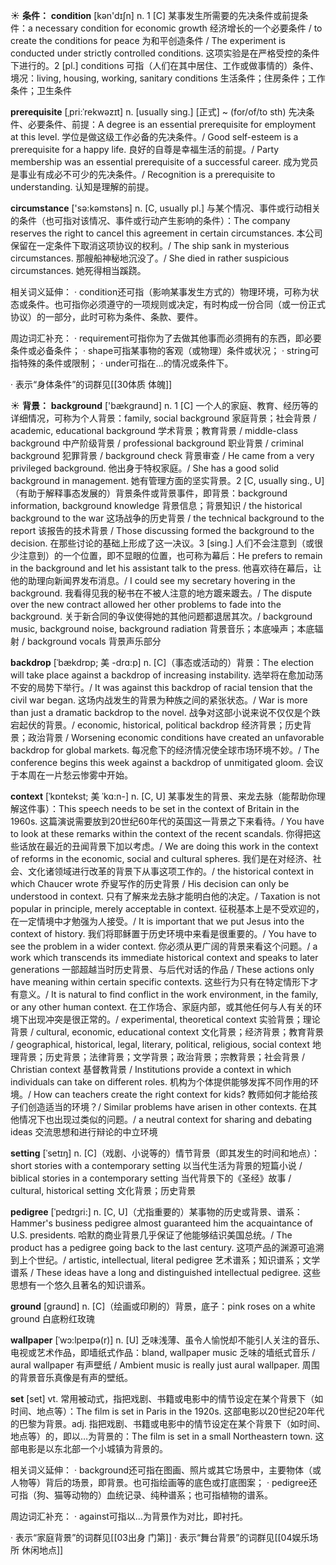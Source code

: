☀ <span class="category">**条件：**</span>
<span class="vocabulary">**condition**</span> [kən'dɪʃn] 
<span class="definition">n. 1 [C] 某事发生所需要的先决条件或前提条件：</span>a necessary condition for economic growth 经济增长的一个必要条件 / to create the conditions for peace 为和平创造条件 / The experiment is conducted under strictly controlled conditions. 这项实验是在严格受控的条件下进行的。<span class="definition">2 [pl.] conditions 可指（人们在其中居住、工作或做事情的）条件、境况：</span>living, housing, working, sanitary conditions 生活条件；住房条件；工作条件；卫生条件
           
<span class="vocabulary">**prerequisite**</span> [ˌpri:ˈrekwəzɪt]
<span class="definition">n. [usually sing.] [正式] ~ (for/of/to sth) 先决条件、必要条件、前提：</span>A degree is an essential prerequisite for employment at this level. 学位是做这级工作必备的先决条件。/ Good self-esteem is a prerequisite for a happy life. 良好的自尊是幸福生活的前提。/ Party membership was an essential prerequisite of a successful career. 成为党员是事业有成必不可少的先决条件。/ Recognition is a prerequisite to understanding. 认知是理解的前提。

<span class="vocabulary">**circumstance**</span> ['sə:kəmstəns] 
<span class="definition">n. [C, usually pl.] 与某个情况、事件或行动相关的条件（也可指对该情况、事件或行动产生影响的条件）：</span>The company reserves the right to cancel this agreement in certain circumstances. 本公司保留在一定条件下取消这项协议的权利。/ The ship sank in mysterious circumstances. 那艘船神秘地沉没了。/ She died in rather suspicious circumstances. 她死得相当蹊跷。

相关词义延伸：
· condition还可指（影响某事发生方式的）物理环境，可称为状态或条件。也可指你必须遵守的一项规则或决定，有时构成一份合同（或一份正式协议）的一部分，此时可称为条件、条款、要件。

周边词汇补充：
· requirement可指你为了去做其他事而必须拥有的东西，即必要条件或必备条件；
· shape可指某事物的客观（或物理）条件或状况；
· string可指特殊的条件或限制；
· under可指在…的情况或条件下。

· 表示“身体条件”的词群见[[30体质 体魄]]

☀ <span class="category">**背景：**</span>
<span class="vocabulary">**background**</span> ['bækɡraʊnd] 
<span class="definition">n. 1 [C] 一个人的家庭、教育、经历等的详细情况，可称为个人背景：</span>family, social background 家庭背景；社会背景 / academic, educational background 学术背景；教育背景 / middle-class background 中产阶级背景 / professional background 职业背景 / criminal background 犯罪背景 / background check 背景审查 / He came from a very privileged background. 他出身于特权家庭。/ She has a good solid background in management. 她有管理方面的坚实背景。<span class="definition">2 [C, usually sing., U]（有助于解释事态发展的）背景条件或背景事件，即背景：</span>background information, background knowledge 背景信息；背景知识 / the historical background to the war 这场战争的历史背景 / the technical background to the report 该报告的技术背景 / Those discussing formed the background to the decision. 在那些讨论的基础上形成了这一决议。<span class="definition">3 [sing.] 人们不会注意到（或很少注意到）的一个位置，即不显眼的位置，也可称为幕后：</span>He prefers to remain in the background and let his assistant talk to the press. 他喜欢待在幕后，让他的助理向新闻界发布消息。/ I could see my secretary hovering in the background. 我看得见我的秘书在不被人注意的地方踱来踱去。/ The dispute over the new contract allowed her other problems to fade into the background. 关于新合同的争议使得她的其他问题都退居其次。/ background music, background noise, background radiation 背景音乐；本底噪声；本底辐射 / background vocals 背景声乐部分 
             
<span class="vocabulary">**backdrop**</span> [ˈbækdrɒp; 美 -drɑ:p]
<span class="definition">n. [C]（事态或活动的）背景：</span>The election will take place against a backdrop of increasing instability. 选举将在愈加动荡不安的局势下举行。/ It was against this backdrop of racial tension that the civil war began. 这场内战发生的背景为种族之间的紧张状态。/ War is more than just a dramatic backdrop to the novel. 战争对这部小说来说不仅仅是个跌宕起伏的背景。/ economic, historical, political backdrop 经济背景；历史背景；政治背景 / Worsening economic conditions have created an unfavorable backdrop for global markets. 每况愈下的经济情况使全球市场环境不妙。/ The conference begins this week against a backdrop of unmitigated gloom. 会议于本周在一片愁云惨雾中开始。

<span class="vocabulary">**context**</span> [ˈkɒntekst; 美 ˈkɑ:n-]
<span class="definition">n. [C, U] 某事发生的背景、来龙去脉（能帮助你理解这件事）：</span>This speech needs to be set in the context of Britain in the 1960s. 这篇演说需要放到20世纪60年代的英国这一背景之下来看待。/ You have to look at these remarks within the context of the recent scandals. 你得把这些话放在最近的丑闻背景下加以考虑。/ We are doing this work in the context of reforms in the economic, social and cultural spheres. 我们是在对经济、社会、文化诸领域进行改革的背景下从事这项工作的。/ the historical context in which Chaucer wrote 乔叟写作的历史背景 / His decision can only be understood in context. 只有了解来龙去脉才能明白他的决定。/ Taxation is not popular in principle, merely acceptable in context. 征税基本上是不受欢迎的，在一定情境中才勉强为人接受。/ It is important that we put Jesus into the context of history. 我们将耶稣置于历史环境中来看是很重要的。/ You have to see the problem in a wider context. 你必须从更广阔的背景来看这个问题。/ a work which transcends its immediate historical context and speaks to later generations 一部超越当时历史背景、与后代对话的作品 / These actions only have meaning within certain specific contexts. 这些行为只有在特定情形下才有意义。/ It is natural to find conflict in the work environment, in the family, or any other human context. 在工作场合、家庭内部，或其他任何与人有关的环境下出现冲突是很正常的。/ experimental, theoretical context 实验背景；理论背景 / cultural, economic, educational context 文化背景；经济背景；教育背景 / geographical, historical, legal, literary, political, religious, social context 地理背景；历史背景；法律背景；文学背景；政治背景；宗教背景；社会背景 / Christian context 基督教背景 / Institutions provide a context in which individuals can take on different roles. 机构为个体提供能够发挥不同作用的环境。/ How can teachers create the right context for kids? 教师如何才能给孩子们创造适当的环境？/ Similar problems have arisen in other contexts. 在其他情况下也出现过类似的问题。/ a neutral context for sharing and debating ideas 交流思想和进行辩论的中立环境
        
<span class="vocabulary">**setting**</span> [ˈsetɪŋ]
<span class="definition">n. [C]（戏剧、小说等的）情节背景（即其发生的时间和地点）：</span>short stories with a contemporary setting 以当代生活为背景的短篇小说 / biblical stories in a contemporary setting 当代背景下的《圣经》故事 / cultural, historical setting 文化背景；历史背景
           
<span class="vocabulary">**pedigree**</span> [ˈpedɪgri:]
<span class="definition">n. [C, U]（尤指重要的）某事物的历史或背景、谱系：</span>Hammer's business pedigree almost guaranteed him the acquaintance of U.S. presidents. 哈默的商业背景几乎保证了他能够结识美国总统。/ The product has a pedigree going back to the last century. 这项产品的渊源可追溯到上个世纪。/ artistic, intellectual, literal pedigree 艺术谱系；知识谱系；文学谱系 / These ideas have a long and distinguished intellectual pedigree. 这些思想有一个悠久且著名的知识谱系。
 
<span class="vocabulary">**ground**</span> [ɡraʊnd] 
<span class="definition">n. [C]（绘画或印刷的）背景，底子：</span>pink roses on a white ground 白底粉红玫瑰

<span class="vocabulary">**wallpaper**</span> [ˈwɔ:lpeɪpə(r)]
<span class="definition">n. [U] 乏味浅薄、虽令人愉悦却不能引人关注的音乐、电视或艺术作品，即墙纸式作品：</span>bland, wallpaper music 乏味的墙纸式音乐 / aural wallpaper 有声壁纸 / Ambient music is really just aural wallpaper. 周围的背景音乐真像是有声的壁纸。

<span class="vocabulary">**set**</span> [set] 
<span class="definition">vt. 常用被动式，指把戏剧、书籍或电影中的情节设定在某个背景下（如时间、地点等）：</span>The film is set in Paris in the 1920s. 这部电影以20世纪20年代的巴黎为背景。<span class="definition">adj. 指把戏剧、书籍或电影中的情节设定在某个背景下（如时间、地点等）的，即以…为背景的：</span>The film is set in a small Northeastern town. 这部电影是以东北部一个小城镇为背景的。

相关词义延伸：
· background还可指在图画、照片或其它场景中，主要物体（或人物等）背后的场景，即背景。也可指绘画等的底色或打底图案；
· pedigree还可指（狗、猫等动物的）血统记录、纯种谱系；也可指植物的谱系。

周边词汇补充：
· against可指以…为背景作为对比，即衬托。

· 表示“家庭背景”的词群见[[03出身 门第]]
· 表示“舞台背景”的词群见[[04娱乐场所 休闲地点]]
